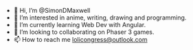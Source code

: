 - 👋 Hi, I’m @SimonDMaxwell
- 👀 I’m interested in anime, writing, drawing and programming.
- 🌱 I’m currently learning Web Dev with Angular.
- 💞️ I’m looking to collaborating on Phaser 3 games.
- 📫 How to reach me lolicongress@outlook.com

<!---
SimonDMaxwell/SimonDMaxwell is a ✨ special ✨ repository because its `README.md` (this file) appears on your GitHub profile.
You can click the Preview link to take a look at your changes.
--->
